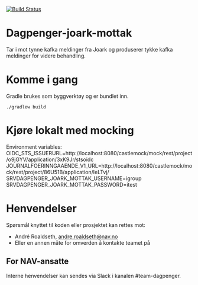[![Build Status](https://travis-ci.org/navikt/dagpenger-joark-mottak.svg?branch=master)](https://travis-ci.org/navikt/dagpenger-joark-mottak)

# Dagpenger-joark-mottak

Tar i mot tynne kafka meldinger fra Joark og produserer tykke kafka meldinger for videre behandling.

# Komme i gang

Gradle brukes som byggverktøy og er bundlet inn. 

`./gradlew build`

# Kjøre lokalt med mocking

Environment variables:  
OIDC_STS_ISSUERURL=http://localhost:8080/castlemock/mock/rest/project/o9jGYV/application/3xK9Jr/stsoidc  
JOURNALFOERINNGAAENDE_V1_URL=http://localhost:8080/castlemock/mock/rest/project/86U51B/application/IeLTvj/  
SRVDAGPENGER_JOARK_MOTTAK_USERNAME=igroup  
SRVDAGPENGER_JOARK_MOTTAK_PASSWORD=itest  

# Henvendelser

Spørsmål knyttet til koden eller prosjektet kan rettes mot:

* André Roaldseth, andre.roaldseth@nav.no 
* Eller en annen måte for omverden å kontakte teamet på

## For NAV-ansatte

Interne henvendelser kan sendes via Slack i kanalen #team-dagpenger.

